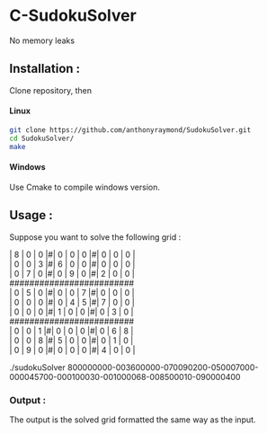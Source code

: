 # C-SudokuSolver
No memory leaks

## Installation :

Clone repository, then
#### Linux
``` sh
git clone https://github.com/anthonyraymond/SudokuSolver.git
cd SudokuSolver/
make
```
#### Windows
Use Cmake to compile windows version.


## Usage :
Suppose you want to solve the following grid :

| 8 | 0 | 0 |#| 0 | 0 | 0 |#| 0 | 0 | 0 |<br />
| 0 | 0 | 3 |#| 6 | 0 | 0 |#| 0 | 0 | 0 |<br />
| 0 | 7 | 0 |#| 0 | 9 | 0 |#| 2 | 0 | 0 |<br />
\#\#\#\#\#\#\#\#\#\#\#\#\#\#\#\#\#\#\#\#\#\#\#\#\#<br />
| 0 | 5 | 0 |#| 0 | 0 | 7 |#| 0 | 0 | 0 |<br />
| 0 | 0 | 0 |#| 0 | 4 | 5 |#| 7 | 0 | 0 |<br />
| 0 | 0 | 0 |#| 1 | 0 | 0 |#| 0 | 3 | 0 |<br />
\#\#\#\#\#\#\#\#\#\#\#\#\#\#\#\#\#\#\#\#\#\#\#\#\#<br />
| 0 | 0 | 1 |#| 0 | 0 | 0 |#| 0 | 6 | 8 |<br />
| 0 | 0 | 8 |#| 5 | 0 | 0 |#| 0 | 1 | 0 |<br />
| 0 | 9 | 0 |#| 0 | 0 | 0 |#| 4 | 0 | 0 |<br />

./sudokuSolver 800000000-003600000-070090200-050007000-000045700-000100030-001000068-008500010-090000400

### Output :
The output is the solved grid formatted the same way as the input.
